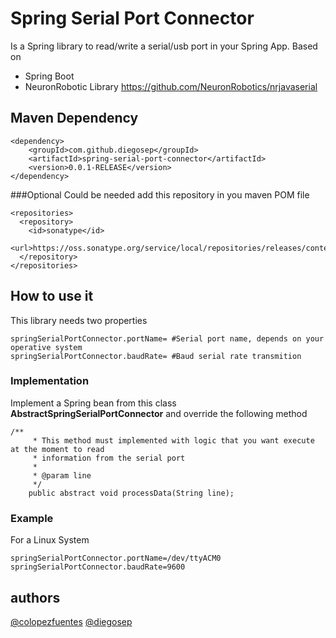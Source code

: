 # Spring Serial Port Connector

Is a Spring library to read/write a serial/usb port in your Spring App. Based on 
- Spring Boot
- NeuronRobotic Library https://github.com/NeuronRobotics/nrjavaserial

## Maven Dependency

```
<dependency>
    <groupId>com.github.diegosep</groupId>
    <artifactId>spring-serial-port-connector</artifactId>
    <version>0.0.1-RELEASE</version>
</dependency>
```

###Optional 
Could be needed add this repository in you maven POM file

```
<repositories>
  <repository>
    <id>sonatype</id>
    <url>https://oss.sonatype.org/service/local/repositories/releases/content</url>
  </repository>
</repositories>

```

## How to use it
This library needs two properties

```
springSerialPortConnector.portName= #Serial port name, depends on your operative system
springSerialPortConnector.baudRate= #Baud serial rate transmition 
```
### Implementation
Implement a Spring bean from this class **AbstractSpringSerialPortConnector** and override
the following method

```   
/**
     * This method must implemented with logic that you want execute at the moment to read
     * information from the serial port
     *
     * @param line
     */
    public abstract void processData(String line);
```
### Example

For a Linux System
```
springSerialPortConnector.portName=/dev/ttyACM0
springSerialPortConnector.baudRate=9600
```

## authors
[@colopezfuentes](https://github.com/colopezfuentes)
[@diegosep](https://github.com/diegosep)


